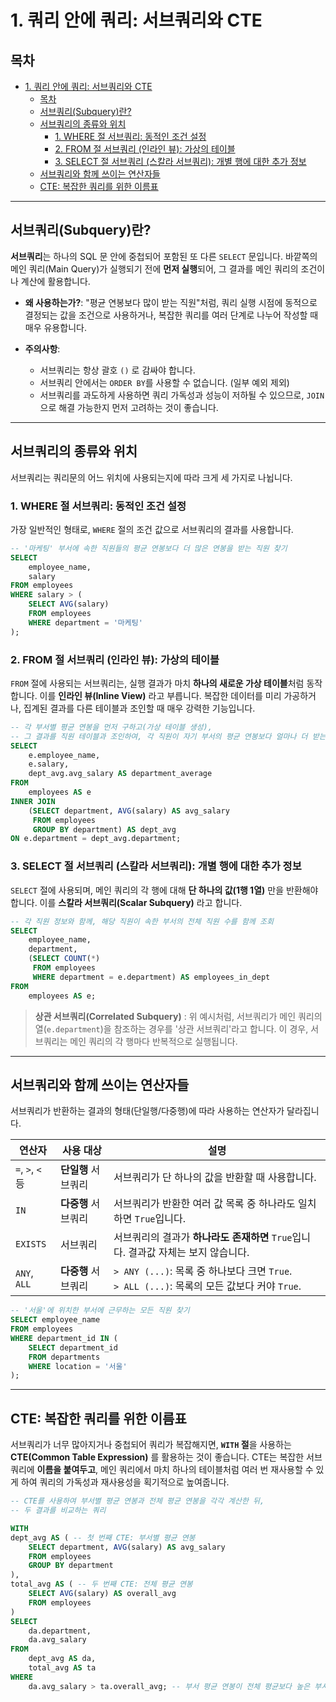 # 1. 쿼리 안에 쿼리: 서브쿼리와 CTE

## 목차
- [1. 쿼리 안에 쿼리: 서브쿼리와 CTE](#1-쿼리-안에-쿼리-서브쿼리와-cte)
  - [목차](#목차)
  - [서브쿼리(Subquery)란?](#서브쿼리subquery란)
  - [서브쿼리의 종류와 위치](#서브쿼리의-종류와-위치)
    - [1. WHERE 절 서브쿼리: 동적인 조건 설정](#1-where-절-서브쿼리-동적인-조건-설정)
    - [2. FROM 절 서브쿼리 (인라인 뷰): 가상의 테이블](#2-from-절-서브쿼리-인라인-뷰-가상의-테이블)
    - [3. SELECT 절 서브쿼리 (스칼라 서브쿼리): 개별 행에 대한 추가 정보](#3-select-절-서브쿼리-스칼라-서브쿼리)
  - [서브쿼리와 함께 쓰이는 연산자들](#서브쿼리와-함께-쓰이는-연산자들)
  - [CTE: 복잡한 쿼리를 위한 이름표](#cte-복잡한-쿼리를-위한-이름표)

---

## 서브쿼리(Subquery)란?

**서브쿼리**는 하나의 SQL 문 안에 중첩되어 포함된 또 다른 `SELECT` 문입니다. 바깥쪽의 메인 쿼리(Main Query)가 실행되기 전에 **먼저 실행**되어, 그 결과를 메인 쿼리의 조건이나 계산에 활용합니다.

- **왜 사용하는가?**: "평균 연봉보다 많이 받는 직원"처럼, 쿼리 실행 시점에 동적으로 결정되는 값을 조건으로 사용하거나, 복잡한 쿼리를 여러 단계로 나누어 작성할 때 매우 유용합니다.

- **주의사항**:
    - 서브쿼리는 항상 괄호 `()` 로 감싸야 합니다.
    - 서브쿼리 안에서는 `ORDER BY`를 사용할 수 없습니다. (일부 예외 제외)
    - 서브쿼리를 과도하게 사용하면 쿼리 가독성과 성능이 저하될 수 있으므로, `JOIN`으로 해결 가능한지 먼저 고려하는 것이 좋습니다.

---

## 서브쿼리의 종류와 위치

서브쿼리는 쿼리문의 어느 위치에 사용되는지에 따라 크게 세 가지로 나뉩니다.

### 1. WHERE 절 서브쿼리: 동적인 조건 설정

가장 일반적인 형태로, `WHERE` 절의 조건 값으로 서브쿼리의 결과를 사용합니다.

```sql
-- '마케팅' 부서에 속한 직원들의 평균 연봉보다 더 많은 연봉을 받는 직원 찾기
SELECT
    employee_name,
    salary
FROM employees
WHERE salary > (
    SELECT AVG(salary) 
    FROM employees 
    WHERE department = '마케팅'
);
```

### 2. FROM 절 서브쿼리 (인라인 뷰): 가상의 테이블

`FROM` 절에 사용되는 서브쿼리는, 실행 결과가 마치 **하나의 새로운 가상 테이블**처럼 동작합니다. 이를 **인라인 뷰(Inline View)** 라고 부릅니다. 복잡한 데이터를 미리 가공하거나, 집계된 결과를 다른 테이블과 조인할 때 매우 강력한 기능입니다.

```sql
-- 각 부서별 평균 연봉을 먼저 구하고(가상 테이블 생성),
-- 그 결과를 직원 테이블과 조인하여, 각 직원이 자기 부서의 평균 연봉보다 얼마나 더 받는지 계산
SELECT
    e.employee_name,
    e.salary,
    dept_avg.avg_salary AS department_average
FROM
    employees AS e
INNER JOIN
    (SELECT department, AVG(salary) AS avg_salary 
     FROM employees 
     GROUP BY department) AS dept_avg
ON e.department = dept_avg.department;
```

### 3. SELECT 절 서브쿼리 (스칼라 서브쿼리): 개별 행에 대한 추가 정보

`SELECT` 절에 사용되며, 메인 쿼리의 각 행에 대해 **단 하나의 값(1행 1열)** 만을 반환해야 합니다. 이를 **스칼라 서브쿼리(Scalar Subquery)** 라고 합니다.

```sql
-- 각 직원 정보와 함께, 해당 직원이 속한 부서의 전체 직원 수를 함께 조회
SELECT
    employee_name,
    department,
    (SELECT COUNT(*) 
     FROM employees 
     WHERE department = e.department) AS employees_in_dept
FROM
    employees AS e;
```
> **상관 서브쿼리(Correlated Subquery)** : 위 예시처럼, 서브쿼리가 메인 쿼리의 열(`e.department`)을 참조하는 경우를 '상관 서브쿼리'라고 합니다. 이 경우, 서브쿼리는 메인 쿼리의 각 행마다 반복적으로 실행됩니다.

---

## 서브쿼리와 함께 쓰이는 연산자들

서브쿼리가 반환하는 결과의 형태(단일행/다중행)에 따라 사용하는 연산자가 달라집니다.

| 연산자 | 사용 대상 | 설명 |
|---|---|---|
| `=`, `>`, `<` 등 | **단일행** 서브쿼리 | 서브쿼리가 단 하나의 값을 반환할 때 사용합니다. |
| `IN` | **다중행** 서브쿼리 | 서브쿼리가 반환한 여러 값 목록 중 하나라도 일치하면 `True`입니다. |
| `EXISTS` | 서브쿼리 | 서브쿼리의 결과가 **하나라도 존재하면** `True`입니다. 결과값 자체는 보지 않습니다. |
| `ANY`, `ALL` | **다중행** 서브쿼리 | `> ANY (...)`: 목록 중 하나보다 크면 `True`. <br> `> ALL (...)`: 목록의 모든 값보다 커야 `True`. |

```sql
-- '서울'에 위치한 부서에 근무하는 모든 직원 찾기
SELECT employee_name
FROM employees
WHERE department_id IN (
    SELECT department_id 
    FROM departments 
    WHERE location = '서울'
);
```

---

## CTE: 복잡한 쿼리를 위한 이름표

서브쿼리가 너무 많아지거나 중첩되어 쿼리가 복잡해지면, **`WITH` 절**을 사용하는 **CTE(Common Table Expression)** 를 활용하는 것이 좋습니다. CTE는 복잡한 서브쿼리에 **이름을 붙여두고**, 메인 쿼리에서 마치 하나의 테이블처럼 여러 번 재사용할 수 있게 하여 쿼리의 가독성과 재사용성을 획기적으로 높여줍니다.

```sql
-- CTE를 사용하여 부서별 평균 연봉과 전체 평균 연봉을 각각 계산한 뒤,
-- 두 결과를 비교하는 쿼리

WITH 
dept_avg AS ( -- 첫 번째 CTE: 부서별 평균 연봉
    SELECT department, AVG(salary) AS avg_salary
    FROM employees
    GROUP BY department
),
total_avg AS ( -- 두 번째 CTE: 전체 평균 연봉
    SELECT AVG(salary) AS overall_avg
    FROM employees
)
SELECT
    da.department,
    da.avg_salary
FROM
    dept_avg AS da,
    total_avg AS ta
WHERE
    da.avg_salary > ta.overall_avg; -- 부서 평균 연봉이 전체 평균보다 높은 부서만 조회
```
